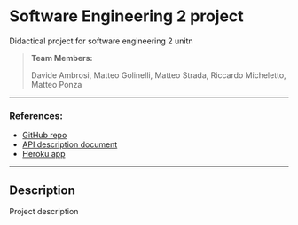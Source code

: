 # Software Engineering 2 project 

Didactical project for software engineering 2 unitn

>**Team Members:**
>
>Davide Ambrosi,
>Matteo Golinelli,
>Matteo Strada,
>Riccardo Micheletto,
>Matteo Ponza

-------------
### References: 
* [GitHub repo](https://github.com/Dave997/se2_project/)
* [API description document](https://se2projectnathaniellee.docs.apiary.io/#)
* [Heroku app](https://se2-project-nathaniellee.herokuapp.com/)

-------------
## Description
Project description
